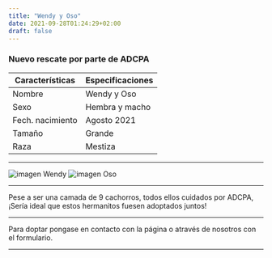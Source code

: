 ```yaml
---
title: "Wendy y Oso"
date: 2021-09-28T01:24:29+02:00
draft: false
---
```


### Nuevo rescate por parte de ADCPA

|Características|Especificaciones|
|--|--|
|Nombre|Wendy y Oso|
|Sexo|Hembra y macho|
|Fech. nacimiento|Agosto 2021|
|Tamaño|Grande|
|Raza|Mestiza|

 -------------------------

 ![imagen Wendy](/img/wendy.jpg)
 ![imagen Oso](/img/oso.jpg)

  -------------------------

Pese a ser una camada de 9 cachorros, todos ellos cuidados por ADCPA, ¡Sería ideal que estos hermanitos fuesen adoptados juntos!

 -------------------------

Para doptar pongase en contacto con la página o através de nosotros con el formulario.

 -------------------------